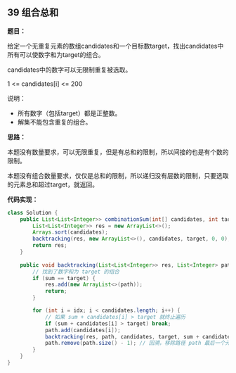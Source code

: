 ## 39 组合总和

**题目：**

给定一个无重复元素的数组candidates和一个目标数target，找出candidates中所有可以使数字和为target的组合。

candidates中的数字可以无限制重复被选取。



1 <= candidates[i] <= 200



说明：

- 所有数字（包括target）都是正整数。
- 解集不能包含重复的组合。



**思路：**

本题没有数量要求，可以无限重复，但是有总和的限制，所以间接的也是有个数的限制。

本题没有组合数量要求，仅仅是总和的限制，所以递归没有层数的限制，只要选取的元素总和超过target，就返回。



**代码实现：**

```java
class Solution {
    public List<List<Integer>> combinationSum(int[] candidates, int target) {
        List<List<Integer>> res = new ArrayList<>();
        Arrays.sort(candidates);
        backtracking(res, new ArrayList<>(), candidates, target, 0, 0);
        return res;
    }
    
    public void backtracking(List<List<Integer>> res, List<Integer> path, int[] candidates, int target, int sum, int idx) {
        // 找到了数字和为 target 的组合
        if (sum == target) {
            res.add(new ArrayList<>(path));
            return;
        }

        for (int i = idx; i < candidates.length; i++) {
            // 如果 sum + candidates[i] > target 就终止遍历
            if (sum + candidates[i] > target) break;
            path.add(candidates[i]);
            backtracking(res, path, candidates, target, sum + candidates[i], i);
            path.remove(path.size() - 1); // 回溯，移除路径 path 最后一个元素
        }
    }
}
```



























